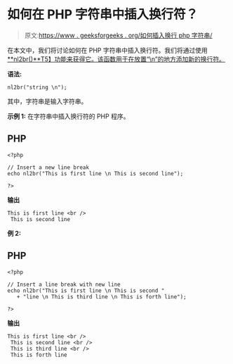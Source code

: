 # 如何在 PHP 字符串中插入换行符？

> 原文:[https://www . geeksforgeeks . org/如何插入换行 php 字符串/](https://www.geeksforgeeks.org/how-to-insert-a-line-break-in-php-string/)

在本文中，我们将讨论如何在 PHP 字符串中插入换行符。我们将通过使用[**<u>nl2br()</u>**T5】功能来获得它。该函数用于在放置“\n”的地方添加新的换行符。](https://www.geeksforgeeks.org/php-nl2br-function/)

**语法:**

```
nl2br("string \n");
```

其中，字符串是输入字符串。

**示例 1:** 在字符串中插入换行符的 PHP 程序。

## PHP

```
<?php

// Insert a new line break
echo nl2br("This is first line \n This is second line");

?>
```

**输出**

```
This is first line <br />
 This is second line
```

**例 2:**

## PHP

```
<?php

// Insert a line break with new line
echo nl2br("This is first line \n This is second "
   + "line \n This is third line \n This is forth line");

?>
```

**输出**

```
This is first line <br />
 This is second line <br />
 This is third line <br />
 This is forth line
```